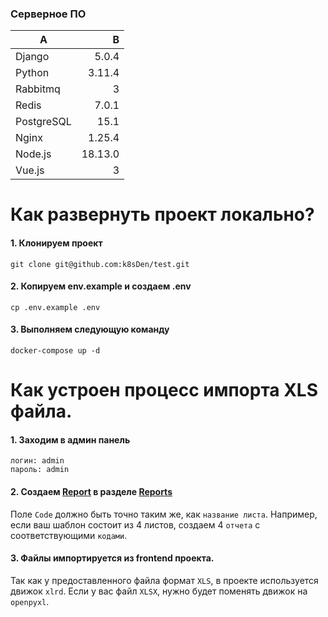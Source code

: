 ### Серверное ПО

| A          |       B |
|------------|--------:|
| Django     |   5.0.4 |
| Python     |  3.11.4 |
| Rabbitmq   |       3 |
| Redis      |   7.0.1 |
| PostgreSQL |    15.1 |
| Nginx      |  1.25.4 |
| Node.js    | 18.13.0 |
| Vue.js     |       3 |

# Как развернуть проект локально?

#### 1. Клонируем проект

```code
git clone git@github.com:k8sDen/test.git
```

#### 2. Копируем env.example и создаем .env

```code
cp .env.example .env
```

#### 3. Выполняем следующую команду

```code
docker-compose up -d
```

# Как устроен процесс импорта XLS файла.

#### 1. Заходим в админ панель

```code
логин: admin
пароль: admin
```

#### 2. Создаем [Report](http://127.0.0.1/admin/analytic/report/add/) в разделе [Reports](http://127.0.0.1/admin/analytic/report/)

Поле `Code` должно быть точно таким же, как `название листа`. Например, если ваш шаблон состоит из 4 листов, создаем 4 `отчета` с соответствующими `кодами`.

#### 3. Файлы импортируется из frontend проекта.

Так как у предоставленного файла формат `XLS`, в проекте используется движок `xlrd`. Если у вас файл `XLSX`, нужно будет поменять движок на `openpyxl`.